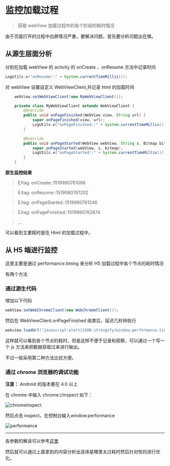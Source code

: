 # 监控加载过程

> 获取 webView 加载过程中的各个阶段的耗时情况

由于页面打开的过程中白屏情况严重，要解决问题，首先要分析问题出在哪。

## 从源生层面分析

分别在加载 webView 的 activity 的 onCreate 、onResume 方法中记录时间

```java
LogUtils.e("onResume::" + System.currentTimeMillis());
```

对 webView 设置自定义 WebViewClient,并记录 html 的加载时间

```java
    webView.setWebViewClient(new MyWebViewClient());

    private class MyWebViewClient extends WebViewClient {
        @Override
        public void onPageFinished(WebView view, String url) {
            super.onPageFinished(view, url);
            LogUtils.e("onPageFinished::" + System.currentTimeMillis());
        }

        @Override
        public void onPageStarted(WebView webView, String s, Bitmap bitmap) {
            super.onPageStarted(webView, s, bitmap);
            LogUtils.e("onPageStarted::" + System.currentTimeMillis());
        }
    }
```

**原生监控结果**

> E/tag: onCreate::1519980761086

> E/tag: onResume::1519980761202

> E/tag: onPageStarted::1519980761246

> E/tag: onPageFinished::1519980762874

> ...

可以看到主要耗时是在 Html 的加载过程中。

## 从 H5 端进行监控

这里主要是通过 performance.timing 来分析 H5 加载过程中各个节点的耗时情况

有两个方法

### 通过源生代码

增加以下代码

```java
webView.setWebChromeClient(new WebChromeClient());
```

然后在 WebViewClient.onPageFinished 结束后，延迟几秒钟执行 

```java
webview.loadUrl("javascript:alert(JSON.stringify(window.performance.timing))");
```
这样就可以看到各个节点的耗时，但是这样不便于记录和观察，可以通过一个写一个 js 方法来把数据获取过来进行输出。

不过一般采用第二种方法比较方便。

### 通过 chrome 浏览器的调试功能

**注意：** Android 的版本要在 4.0 以上

在 chrome 中输入 chrome://inspect 如下：

![chromeinspect](http://blogqn.maintel.cn/QQ20180302-170347@2x.png?e=3096781460&token=cs2nCfx72Y7hW0_NpFYzb3Jab90IJWraRtphMd-q:hdfqLl0D8y77urO_I44XYU1E2mg=)

然后点击 inspect，在控制台输入window.performance

![performance](http://blogqn.maintel.cn/QQ20180302-170814@2x.png?e=3096781717&token=cs2nCfx72Y7hW0_NpFYzb3Jab90IJWraRtphMd-q:MyWvKHEazHhT6u3GzIT95kaLViI=)

---
各参数的解读可以参考[这里](../../前端/optimize/window.performance分析html加载.md)

然后就可以通过上面拿到的内容分析出具体是哪里太过耗时然后针对性的进行优化。
